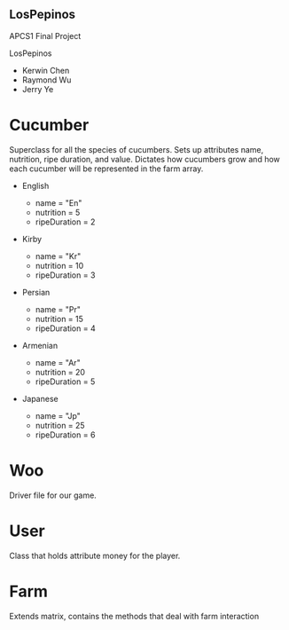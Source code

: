 ## LosPepinos
APCS1 Final Project

LosPepinos
* Kerwin Chen
* Raymond Wu
* Jerry Ye

# Cucumber
Superclass for all the species of cucumbers.
Sets up attributes name, nutrition, ripe duration, and value.
Dictates how cucumbers grow and how each cucumber will be represented in the farm array.

  * English <br>
	   * name = "En"
	   * nutrition = 5
	   * ripeDuration = 2
    
  * Kirby <br>
  	* name = "Kr"
	* nutrition = 10
	* ripeDuration = 3
    
  * Persian <br>
  	* name = "Pr"
	* nutrition = 15
	* ripeDuration = 4
    
  * Armenian <br>
  	* name = "Ar"
	* nutrition = 20
	* ripeDuration = 5
    
  * Japanese <br>
  	* name = "Jp"
	* nutrition = 25
	* ripeDuration = 6

# Woo <br>
Driver file for our game.

# User <br>
Class that holds attribute money for the player.

# Farm <br>
Extends matrix, contains the methods that deal with farm interaction
<br>

